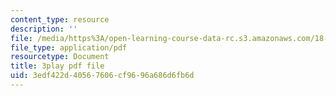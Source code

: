 ```yaml
---
content_type: resource
description: ''
file: /media/https%3A/open-learning-course-data-rc.s3.amazonaws.com/18-02sc-multivariable-calculus-fall-2010/3edf422d40567606cf9696a686d6fb6d_RoTz_ylFHfY.pdf
file_type: application/pdf
resourcetype: Document
title: 3play pdf file
uid: 3edf422d-4056-7606-cf96-96a686d6fb6d
---
```

